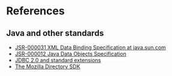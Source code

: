 # References

## Java and other standards

* [JSR-000031 XML Data Binding Specification at java.sun.com](http://java.sun.com/aboutJava/communityprocess/jsr/jsr_031_xmld.html)
* [JSR-000012 Java Data Objects Specification](http://java.sun.com/aboutJava/communityprocess/jsr/jsr_012_dataobj.html)
* [JDBC 2.0 and standard extensions](http://java.sun.com/products/jdbc)
* [The Mozilla Directory SDK](http://www.mozilla.org/directory)

